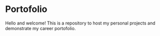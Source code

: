 # Portofolio

Hello and welcome!
This is a repository to host my personal projects and demonstrate my career portofolio.
